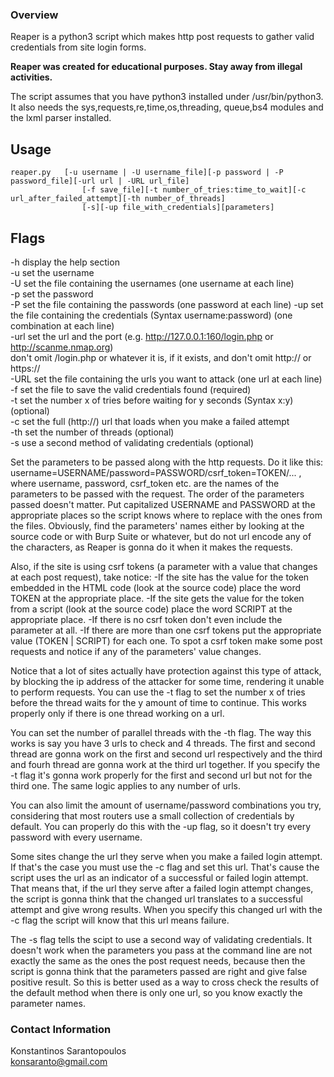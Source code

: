 ### Overview

Reaper is a python3 script which makes http post requests to gather valid credentials from site login forms.

**Reaper was created for educational purposes. Stay away from illegal activities.**

The script assumes that you have python3 installed under /usr/bin/python3. It also needs the sys,requests,re,time,os,threading,
queue,bs4 modules and the lxml parser installed.

## Usage

```
reaper.py	[-u username | -U username_file][-p password | -P password_file][-url url | -URL url_file]
  				[-f save_file][-t number_of_tries:time_to_wait][-c url_after_failed_attempt][-th number_of_threads]
  				[-s][-up file_with_credentials][parameters]
```

## Flags

-h display the help section  
-u set the username  
-U set the file containing the usernames (one username at each line)  
-p set the password  
-P set the file containing the passwords (one password at each line)
-up set the file containing the credentials (Syntax username:password) (one combination at each line)  
-url set the url and the port (e.g. http://127.0.0.1:160/login.php or http://scanme.nmap.org)  
  don't omit /login.php or whatever it is, if it exists, and don't omit http:// or https://  
-URL set the file containing the urls you want to attack (one url at each line)  
-f set the file to save the valid credentials found             (required)  
-t set the number x of tries before waiting for y seconds (Syntax x:y)         (optional)  
-c set the full (http://) url that loads when you make a failed attempt  
-th set the number of threads                  (optional)  
-s use a second method of validating credentials            (optional)  

Set the parameters to be passed along with the http requests. Do it like this:
username=USERNAME/password=PASSWORD/csrf_token=TOKEN/... , where username, password, csrf_token etc. are the names of the
parameters to be passed with the request. The order of the parameters passed doesn't matter. Put capitalized USERNAME
and PASSWORD at the appropriate places so the script knows where to replace with the ones from the files. Obviously, find
the parameters' names either by looking at the source code or with Burp Suite or whatever, but do not url encode any of the
characters, as Reaper is gonna do it when it makes the requests.

Also, if the site is using csrf tokens (a parameter with a value that changes at each post request), take notice:
-If the site has the value for the token embedded in the HTML code (look at the source code) place the word TOKEN at the
 appropriate place.
-If the site gets the value for the token from a script (look at the source code) place the word SCRIPT at the appropriate place.
-If there is no csrf token don't even include the parameter at all.
-If there are more than one csrf tokens put the appropriate value (TOKEN | SCRIPT) for each one.
To spot a csrf token make some post requests and notice if any of the parameters' value changes.

Notice that a lot of sites actually have protection against this type of attack, by blocking the ip address of the attacker for
some time, rendering it unable to perform requests. You can use the -t flag to set the number x of tries before the thread waits
for the y amount of time to continue. This works properly only if there is one thread working on a url.

You can set the number of parallel threads with the -th flag. The way this works is say you have 3 urls to check and 4 threads.
The first and second thread are gonna work on the first and second url respectively and the third and fourh thread are gonna
work at the third url together. If you specify the -t flag it's gonna work properly for the first and second url but not for
the third one. The same logic applies to any number of urls.

You can also limit the amount of username/password combinations you try, considering that most routers use a small collection
of credentials by default. You can properly do this with the -up flag, so it doesn't try every password with every username.

Some sites change the url they serve when you make a failed login attempt. If that's the case you must use the -c flag and set
this url. That's cause the script uses the url as an indicator of a successful or failed login attempt. That means that, if the
url they serve after a failed login attempt changes, the script is gonna think that the changed url translates to a successful
attempt and give wrong results. When you specify this changed url with the -c flag the script will know that this url means
failure.

The -s flag tells the scipt to use a second way of validating credentials. It doesn't work when the parameters you pass at the
command line are not exactly the same as the ones the post request needs, because then the script is gonna think that the
parameters passed are right and give false positive result. So this is better used as a way to cross check the results of the
default method when there is only one url, so you know exactly the parameter names.

### Contact Information

Konstantinos Sarantopoulos  
konsaranto@gmail.com
